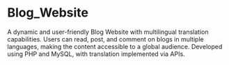 # Blog_Website
A dynamic and user-friendly Blog Website with multilingual translation capabilities. Users can read, post, and comment on blogs in multiple languages, making the content accessible to a global audience. Developed using PHP and MySQL, with translation implemented via APIs.
